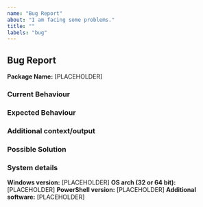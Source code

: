 ```yaml
---
name: "Bug Report"
about: "I am facing some problems."
title: ""
labels: "bug"
---
```


## Bug Report

**Package Name:** [PLACEHOLDER]

### Current Behaviour

<!-- A clear and concise description of the behaviour. -->

### Expected Behaviour

<!-- A clear and concise description of what you expected to happen. -->

### Additional context/output

<!-- Add any other context about the problem here. If applicable, paste terminal output here to help explain. -->

### Possible Solution

<!--- Only if you have suggestions on a fix for the bug -->

### System details

**Windows version:** [PLACEHOLDER]
**OS arch (32 or 64 bit):** [PLACEHOLDER]
**PowerShell version:** [PLACEHOLDER]
**Additional software:** [PLACEHOLDER]
